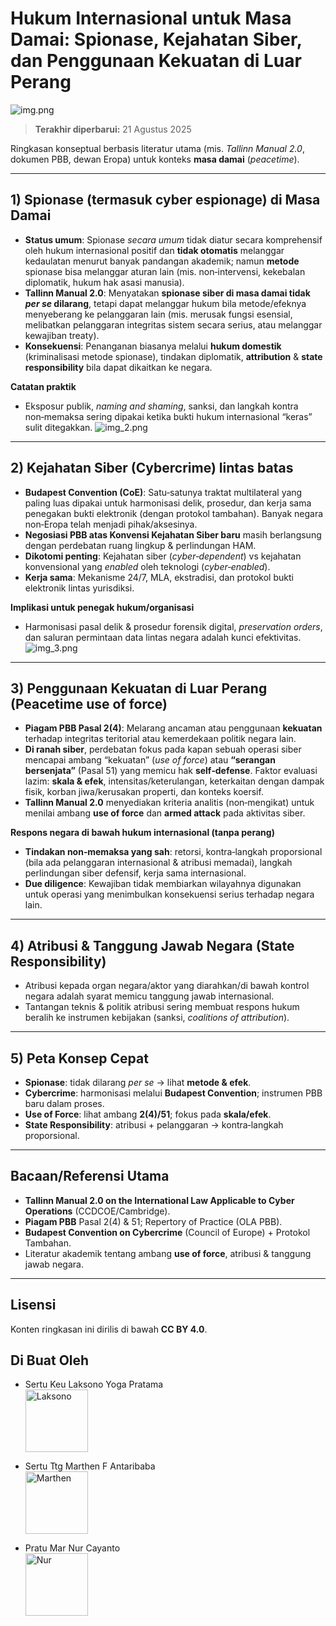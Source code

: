 # Hukum Internasional untuk Masa Damai: Spionase, Kejahatan Siber, dan Penggunaan Kekuatan di Luar Perang
![img.png](images/img.png)
> **Terakhir diperbarui:** 21 Agustus 2025

Ringkasan konseptual berbasis literatur utama (mis. *Tallinn Manual 2.0*, dokumen PBB, dewan Eropa) untuk konteks **masa damai** (*peacetime*).

---

## 1) Spionase (termasuk **cyber espionage**) di Masa Damai
- **Status umum**: Spionase *secara umum* tidak diatur secara komprehensif oleh hukum internasional positif dan **tidak otomatis** melanggar kedaulatan menurut banyak pandangan akademik; namun **metode** spionase bisa melanggar aturan lain (mis. non‑intervensi, kekebalan diplomatik, hukum hak asasi manusia).  
- **Tallinn Manual 2.0**: Menyatakan **spionase siber di masa damai tidak *per se* dilarang**, tetapi dapat melanggar hukum bila metode/efeknya menyeberang ke pelanggaran lain (mis. merusak fungsi esensial, melibatkan pelanggaran integritas sistem secara serius, atau melanggar kewajiban treaty).  
- **Konsekuensi**: Penanganan biasanya melalui **hukum domestik** (kriminalisasi metode spionase), tindakan diplomatik, **attribution** & **state responsibility** bila dapat dikaitkan ke negara.

**Catatan praktik**
- Eksposur publik, *naming and shaming*, sanksi, dan langkah kontra non‑memaksa sering dipakai ketika bukti hukum internasional “keras” sulit ditegakkan.
![img_2.png](images/img_2.png)
---

## 2) Kejahatan Siber (Cybercrime) lintas batas
- **Budapest Convention (CoE)**: Satu‑satunya traktat multilateral yang paling luas dipakai untuk harmonisasi delik, prosedur, dan kerja sama penegakan bukti elektronik (dengan protokol tambahan). Banyak negara non‑Eropa telah menjadi pihak/aksesinya.  
- **Negosiasi PBB atas Konvensi Kejahatan Siber baru** masih berlangsung dengan perdebatan ruang lingkup & perlindungan HAM.  
- **Dikotomi penting**: Kejahatan siber (*cyber‑dependent*) vs kejahatan konvensional yang *enabled* oleh teknologi (*cyber‑enabled*).  
- **Kerja sama**: Mekanisme 24/7, MLA, ekstradisi, dan protokol bukti elektronik lintas yurisdiksi.

**Implikasi untuk penegak hukum/organisasi**
- Harmonisasi pasal delik & prosedur forensik digital, *preservation orders*, dan saluran permintaan data lintas negara adalah kunci efektivitas.
![img_3.png](images/img_3.png)
---

## 3) Penggunaan Kekuatan di Luar Perang (Peacetime **use of force**)
- **Piagam PBB Pasal 2(4)**: Melarang ancaman atau penggunaan **kekuatan** terhadap integritas teritorial atau kemerdekaan politik negara lain.  
- **Di ranah siber**, perdebatan fokus pada kapan sebuah operasi siber mencapai ambang “kekuatan” (*use of force*) atau **“serangan bersenjata”** (Pasal 51) yang memicu hak **self‑defense**. Faktor evaluasi lazim: **skala & efek**, intensitas/keterulangan, keterkaitan dengan dampak fisik, korban jiwa/kerusakan properti, dan konteks koersif.  
- **Tallinn Manual 2.0** menyediakan kriteria analitis (non‑mengikat) untuk menilai ambang **use of force** dan **armed attack** pada aktivitas siber.

**Respons negara di bawah hukum internasional (tanpa perang)**
- **Tindakan non‑memaksa yang sah**: retorsi, kontra‑langkah proporsional (bila ada pelanggaran internasional & atribusi memadai), langkah perlindungan siber defensif, kerja sama internasional.  
- **Due diligence**: Kewajiban tidak membiarkan wilayahnya digunakan untuk operasi yang menimbulkan konsekuensi serius terhadap negara lain.

---

## 4) Atribusi & Tanggung Jawab Negara (State Responsibility)
- Atribusi kepada organ negara/aktor yang diarahkan/di bawah kontrol negara adalah syarat memicu tanggung jawab internasional.  
- Tantangan teknis & politik atribusi sering membuat respons hukum beralih ke instrumen kebijakan (sanksi, *coalitions of attribution*).

---

## 5) Peta Konsep Cepat
- **Spionase**: tidak dilarang *per se* → lihat **metode & efek**.  
- **Cybercrime**: harmonisasi melalui **Budapest Convention**; instrumen PBB baru dalam proses.  
- **Use of Force**: lihat ambang **2(4)/51**; fokus pada **skala/efek**.  
- **State Responsibility**: atribusi + pelanggaran → kontra‑langkah proporsional.

---

## Bacaan/Referensi Utama
- **Tallinn Manual 2.0 on the International Law Applicable to Cyber Operations** (CCDCOE/Cambridge).
- **Piagam PBB** Pasal 2(4) & 51; Repertory of Practice (OLA PBB).
- **Budapest Convention on Cybercrime** (Council of Europe) + Protokol Tambahan.  
- Literatur akademik tentang ambang **use of force**, atribusi & tanggung jawab negara.

---

## Lisensi
Konten ringkasan ini dirilis di bawah **CC BY 4.0**.

## Di Buat Oleh
- Sertu Keu Laksono Yoga Pratama  
  <img src="images/122662.jpg" alt="Laksono" width="100"/>  

- Sertu Ttg Marthen F Antaribaba  
  <img src="images/122693.jpg" alt="Marthen" width="100"/>  

- Pratu Mar Nur Cayanto  
  <img src="images/125265.jpg" alt="Nur" width="100"/>


